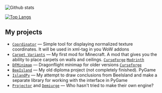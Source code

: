 
![Github stats](https://github-readme-stats.vercel.app/api?username=ludwici&show_icons=true&theme=radical&include_all_commits=true)

[![Top Langs](https://github-readme-stats.vercel.app/api/top-langs/?username=ludwici&hide=html,C&layout=compact&theme=radical)](https://github.com/anuraghazra/github-readme-stats)

## My projects
- [`Coordinator`](https://github.com/ludwici/Coordinator) — Simple tool for displaying normalized texture coordinates. It will be used in xml-tag in you WoW addons
- [`Carpet Variants`](https://github.com/ludwici/CarpetVariants) — My first mod for Minecraft. A mod that gives you the ability to place carpets on walls and ceilings. [`CurseForge`](https://www.curseforge.com/minecraft/mc-mods/carpet-variants) [`Modrinth`](https://modrinth.com/mod/carpet-variants)
- [`DFMinimap`](https://github.com/ludwici/BridgeCord) — Dragonflight minimap for older versions [`Curseforge`](https://www.curseforge.com/wow/addons/dfminimap)
- [`BeeIsland`](https://github.com/ludwici/BeeIsland) — My old diploma project (not completely finished). PyGame
- [`IslandPy`](https://github.com/ludwici/IslandPy) — My attempt to draw conclusions from BeeIsland and make a separate library for working with the interface in PyGame
- [`Projector`](https://github.com/ludwici/Projector) and [`Demiurge`](https://github.com/ludwici/Demiurge) — Who hasn't tried to make their own engine?
